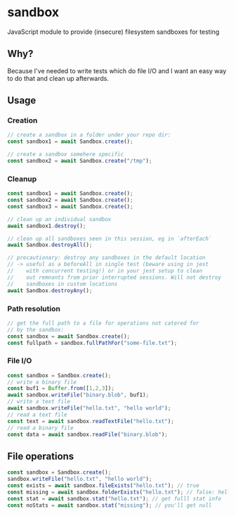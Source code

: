 # sandbox
JavaScript module to provide (insecure) filesystem sandboxes for testing

## Why?
Because I've needed to write tests which do file I/O and I want an easy
way to do that and clean up afterwards.

## Usage
### Creation
```typescript
// create a sandbox in a folder under your repo dir:
const sandbox1 = await Sandbox.create();

// create a sandbox somehere specific
const sandbox2 = await Sandbox.create("/tmp");
```

### Cleanup
```typescript
const sandbox1 = await Sandbox.create();
const sandbox2 = await Sandbox.create();
const sandbox3 = await Sandbox.create();

// clean up an individual sandbox
await sandbox1.destroy();

// clean up all sandboxes seen in this session, eg in `afterEach`
await Sandbox.destroyAll();

// precautionary: destroy any sandboxes in the default location
// -> useful as a beforeAll in single test (beware using in jest
//    with concurrent testing!) or in your jest setup to clean
//    out remnants from prior interrupted sessions. Will not destroy
//    sandboxes in custom locations
await Sandbox.destroyAny();
```

### Path resolution
```typescript
// get the full path to a file for operations not catered for
// by the sandbox:
const sandbox = await Sandbox.create();
const fullpath = sandbox.fullPathFor("some-file.txt");
```

### File I/O
```typescript
const sandbox = Sandbox.create();
// write a binary file
const buf1 = Buffer.from([1,2,3]);
await sandbox.writeFile("binary.blob", buf1);
// write a text file
await sandbox.writeFile("hello.txt", "hello world");
// read a text file
const text = await sandbox.readTextFile("hello.txt");
// read a binary file
const data = await sandbox.readFile("binary.blob");
```

## File operations
```typescript
const sandbox = Sandbox.create();
sandbox.writeFile("hello.txt", "hello world");
const exists = await sandbox.fileExists("hello.txt"); // true
const missing = await sandbox.folderExists("hello.txt"); // false: hello.txt is a file
const stat = await sandbox.stat("hello.txt"); // get fulll stat info
const noStats = await sandbox.stat("missing"); // you'll get null
```

